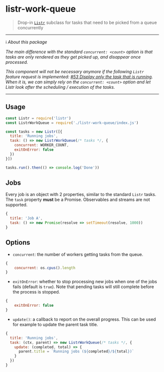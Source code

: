 # listr-work-queue

> Drop-in [`Listr`](https://github.com/SamVerschueren/listr) subclass for tasks that need to be picked from a queue concurrently

------

:information_source: *About this package*

*The main difference with the standard `concurrent: <count>` option is that tasks are only rendered as they get picked up, and disappear once processed.*

*This component will not be necessary anymore if the following `Listr` feature request is implemented: [#53 Display only the task that is running](https://github.com/SamVerschueren/listr/issues/53).
When it is, we can simply rely on the `concurrent: <count>` option and let Listr look after the scheduling / execution of the tasks.*

------

## Usage

```js
const Listr = require('listr')
const ListrWorkQueue = require('./listr-work-queue/index.js')

const tasks = new Listr([{
  title: 'Running jobs',
  task: () => new ListrWorkQueue(/* tasks */, {
    concurrent: WORKER_COUNT,
    exitOnError: false
  })
}])

tasks.run().then(() => console.log('Done'))
```

## Jobs

Every job is an object with 2 properties, similar to the standard `Listr` tasks.
The `task` property **must** be a Promise. Observables and streams are not supported.

```js
{
  title: 'Job A',
  task: () => new Promise(resolve => setTimeout(resolve, 1000))
}
```

## Options

- `concurrent`: the number of workers getting tasks from the queue.

```js
{
	concurrent: os.cpus().length
}
```

- `exitOnError`: whether to stop processing new jobs when one of the jobs fails (default is `true`). Note that pending tasks will still complete before the process is stopped.

```js
{
	exitOnError: false
}
```

- `update()`: a callback to report on the overall progress. This can be used for example to update the parent task title.

```js
{
  title: 'Running jobs',
  task: (ctx, parent) => new ListrWorkQueue(/* tasks */, {
    update: (completed, total) => {
      parent.title = `Running jobs (${completed}/${total})`
    }
  })
}
```
